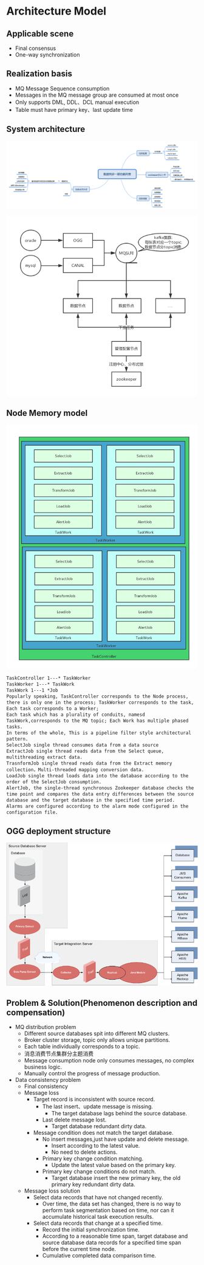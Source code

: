 # Architecture Model

## Applicable scene
- Final consensus
- One-way synchronization

## Realization basis
- MQ Message Sequence consumption
- Messages in the MQ message group are consumed at most once
- Only supports DML, DDL、DCL manual execution
- Table must have primary key、last update time

## System architecture
![Node节点内存模型](./img/数据同步功能列表.png)

![Node节点内存模型](./img/架构设计.png)

## Node Memory model
![Node节点内存模型](./img/node-model.png)
```
TaskController 1---* TaskWorker
TaskWorker 1---* TaskWork
TaskWork 1---1 *Job
Popularly speaking, TaskController corresponds to the Node process, there is only one in the process; TaskWorker corresponds to the task, Each task corresponds to a Worker;
Each task which has a plurality of conduits, namesd TaskWork,corresponds to the MQ topic; Each Work has multiple phased tasks.
In terms of the whole, This is a pipeline filter style architectural pattern.
SelectJob single thread consumes data from a data source
ExtractJob single thread reads data from the Select queue, multithreading extract data.
TrasnformJob single thread reads data from the Extract memory collection，Multi-threaded mapping conversion data.
LoadJob single thread loads data into the database according to the order of the SelectJob consumption.
AlertJob, the single-thread synchronous Zookeeper database checks the time point and compares the data entry differences between the source database and the target database in the specified time period.
Alarms are configured according to the alarm mode configured in the configuration file.
```

## OGG deployment structure
![Node节点内存模型](./img/ogg.png)


## Problem & Solution(Phenomenon description and compensation)
- MQ distribution problem
    - Different source databases spit into different MQ clusters.
    - Broker cluster storage, topic only allows unique partitions.
    - Each table individually corresponds to a topic.
    - 消息消费节点集群分主题消费
    - Message consumption node only consumes messages, no complex business logic.
    - Manually control the progress of message production.
- Data consistency problem
    - Final consistency
    - Message loss
        - Target record is inconsistent with source record.
            - The last insert、update message is missing.
                - The target database lags behind the source database.
            - Last delete message lost.
                - Target database redundant dirty data.
        - Message condition does not match the target database.
            - No insert messages,just have update and delete message.
                - Insert according to the latest value.
                - No need to delete actions.
            - Primary key change condition matching.
                - Update the latest value based on the primary key.
            - Primary key change conditions do not match.
                - Target database insert the new primary key, the old primary key redundant dirty data.
    - Message loss solution
        - Select data records that have not changed recently.
            - Over time, the data set has changed, there is no way to perform task segmentation based on time, nor can it accumulate historical task execution results.
        - Select data records that change at a specified time.
            - Record the initial synchronization time.
            - According to a reasonable time span, target database and source database data records for a specified time span before the current time node.
            - Cumulative completed data comparison time.
